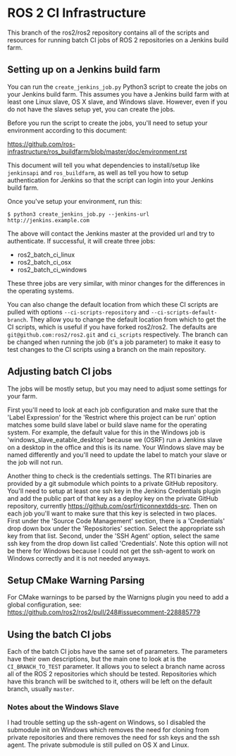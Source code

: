 # ROS 2 CI Infrastructure

This branch of the ros2/ros2 repository contains all of the scripts and resources for running batch CI jobs of ROS 2 repositories on a Jenkins build farm.

## Setting up on a Jenkins build farm

You can run the `create_jenkins_job.py` Python3 script to create the jobs on your Jenkins build farm.
This assumes you have a Jenkins build farm with at least one Linux slave, OS X slave, and Windows slave.
However, even if you do not have the slaves setup yet, you can create the jobs.

Before you run the script to create the jobs, you'll need to setup your environment according to this document:

https://github.com/ros-infrastructure/ros_buildfarm/blob/master/doc/environment.rst

This document will tell you what dependencies to install/setup like `jenkinsapi` and `ros_buildfarm`, as well as tell you how to setup authentication for Jenkins so that the script can login into your Jenkins build farm.

Once you've setup your environment, run this:

```
$ python3 create_jenkins_job.py --jenkins-url http://jenkins.example.com
```

The above will contact the Jenkins master at the provided url and try to authenticate.
If successful, it will create three jobs:

- ros2_batch_ci_linux
- ros2_batch_ci_osx
- ros2_batch_ci_windows

These three jobs are very similar, with minor changes for the differences in the operating systems.

You can also change the default location from which these CI scripts are pulled with options `--ci-scripts-repository` and `--ci-scripts-default-branch`.
They allow you to change the default location from which to get the CI scripts, which is useful if you have forked ros2/ros2.
The defaults are `git@github.com:ros2/ros2.git` and `ci_scripts` respectively.
The branch can be changed when running the job (it's a job parameter) to make it easy to test changes to the CI scripts using a branch on the main repository.

## Adjusting batch CI jobs

The jobs will be mostly setup, but you may need to adjust some settings for your farm.

First you'll need to look at each job configuration and make sure that the 'Label Expression' for the 'Restrict where this project can be run' option matches some build slave label or build slave name for the operating system.
For example, the default value for this in the Windows job is 'windows_slave_eatable_desktop' because we (OSRF) run a Jenkins slave on a desktop in the office and this is its name.
Your Windows slave may be named differently and you'll need to update the label to match your slave or the job will not run.

Another thing to check is the credentials settings.
The RTI binaries are provided by a git submodule which points to a private GitHub repository.
You'll need to setup at least one ssh key in the Jenkins Credentials plugin and add the public part of that key as a deploy key on the private GitHub repository, currently https://github.com/osrf/rticonnextdds-src.
Then on each job you'll want to make sure that this key is selected in two places.
First under the 'Source Code Management' section, there is a 'Credentials' drop down box under the 'Repositories' section.
Select the appropriate ssh key from that list.
Second, under the 'SSH Agent' option, select the same ssh key from the drop down list called 'Credentials'.
Note this option will not be there for Windows because I could not get the ssh-agent to work on Windows correctly and it is not needed anyways.

## Setup CMake Warning Parsing

For CMake warnings to be parsed by the Warnigns plugin you need to add a global configuration, see: https://github.com/ros2/ros2/pull/248#issuecomment-228885779

## Using the batch CI jobs

Each of the batch CI jobs have the same set of parameters.
The parameters have their own descriptions, but the main one to look at is the `CI_BRANCH_TO_TEST` parameter.
It allows you to select a branch name across all of the ROS 2 repositories which should be tested.
Repositories which have this branch will be switched to it, others will be left on the default branch, usually `master`.

### Notes about the Windows Slave

I had trouble setting up the ssh-agent on Windows, so I disabled the submodule init on Windows which removes the need for cloning from private repositories and there removes the need for ssh keys and the ssh agent.
The private submodule is still pulled on OS X and Linux.
